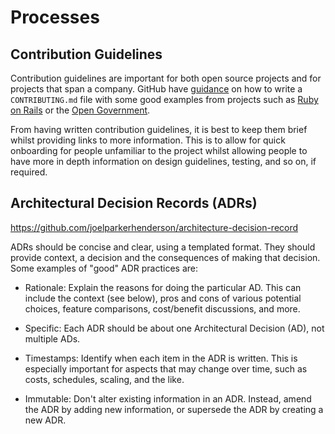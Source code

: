 # Processes

## Contribution Guidelines

Contribution guidelines are important for both open source projects and for projects that span a company. GitHub have [guidance](https://docs.github.com/en/communities/setting-up-your-project-for-healthy-contributions/setting-guidelines-for-repository-contributors) on how to write a `CONTRIBUTING.md` file with some good examples from projects such as [Ruby on Rails](https://github.com/rails/rails/blob/main/CONTRIBUTING.md) or the [Open Government](https://github.com/opengovernment/opengovernment/blob/master/CONTRIBUTING.md).

From having written contribution guidelines, it is best to keep them brief whilst providing links to more information. This is to allow for quick onboarding for people unfamiliar to the project whilst allowing people to have more in depth information on design guidelines, testing, and so on, if required.

## Architectural Decision Records (ADRs)

https://github.com/joelparkerhenderson/architecture-decision-record

ADRs should be concise and clear, using a templated format. They should provide context, a decision and the consequences of making that decision. Some examples of "good" ADR practices are:

* Rationale: Explain the reasons for doing the particular AD. This can include the context (see below), pros and cons of various potential choices, feature comparisons, cost/benefit discussions, and more.

* Specific: Each ADR should be about one Architectural Decision (AD), not multiple ADs.

* Timestamps: Identify when each item in the ADR is written. This is especially important for aspects that may change over time, such as costs, schedules, scaling, and the like.

* Immutable: Don't alter existing information in an ADR. Instead, amend the ADR by adding new information, or supersede the ADR by creating a new ADR.

